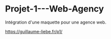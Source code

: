 # Projet-1---Web-Agency
Intégration d'une maquette pour une agence web.

https://guillaume-liebe.fr/p1/
